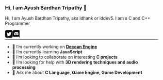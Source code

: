 ### Hi, I am Ayush Bardhan Tripathy 👋
Hi, I am Ayush Bardhan Tripathy, aka idhank or iddev5. I am a C and C++ Programmer

<a href="https://twitter.com/iddev5">
<img align="left" alt="Twitter" width="25px" height="25px" src="https://raw.githubusercontent.com/iddev5/iddev5/master/twitter.png" />
</a>

<a href="https://discord.gg/bNwnxwn">
<img align="left" alt="Discord" width="25px" height="25px" src="https://raw.githubusercontent.com/iddev5/iddev5/master/discord.png" />  
</a><br \>

---
- 🔭 I’m currently working on **[Deccan Engine](https://github.com/iddev5/DeccanEngine)**  
- 🌱 I’m currently learning **JavaScript**  
- 🤝 I’m looking to collaborate on interesting **C projects**  
- 🤔 I’m looking for help with **3D rendering techniques and audio processing**  
- 💬 Ask me about **C Language, Game Engine, Game Development**  
